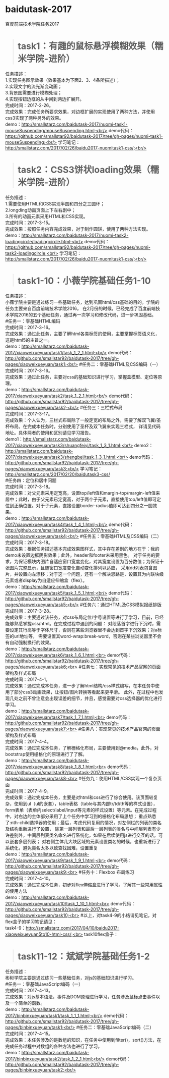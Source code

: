 # baidutask-2017
百度前端技术学院任务2017<br/>



># task1：有趣的鼠标悬浮模糊效果（糯米学院-进阶）

任务描述：<br/>
1.实现任务图示效果（效果基本为下面2、3、4条所描述）；<br/>
2.实现文字的流光渐变动画；<br/>
3.背景图需要进行模糊处理；<br/>
4.实现按钮边框的从中间到两边扩展开。<br/>
完成时间：2017-2-26。<br/>
完成效果：完成任务所要求效果，对边框扩展的实现使用了两种方法，并使用css3实现了两种另外的效果。<br/>
demo：http://smallstarz.com/baidutask-2017/nuomi-task1-mouseSuspending/mouseSuspending.html;<br/>
demo代码：https://github.com/smallstar92/baidutask-2017/tree/gh-pages/nuomi-task1-mouseSuspending;<br/>
学习笔记：http://smallstarz.com/2017/02/26/baidu2017-nuomitask1-css/;<br/>



># task2：CSS3饼状loading效果（糯米学院-进阶）

任务描述：<br/>
1.需要使用HTML和CSS实现半圆和四分之三圆环；<br/>
2.longding动画页面上下左右剧中；<br/>
3.所有的动画元素采用HTML和CSS实现。<br/>
完成时间：2017-3-15。<br/>
完成效果：按照任务内容完成效果，对于制作圆饼，使用了两种方法实现。<br/>
demo：http://smallstarz.com/baidutask-2017/nuomi-task2-loadingcircle/loadingcircle.html;<br/>
demo代码：https://github.com/smallstar92/baidutask-2017/tree/gh-pages/nuomi-task2-loadingcircle;<br/>
学习笔记：http://smallstarz.com/2017/02/26/baidu2017-nuomitask1-css/;<br/>



># task1-10：小薇学院基础任务1-10

任务描述：<br/>
小薇学院主要是通过练习一些基础任务，达到巩固html/css基础的目的。学院的任务主要来自百度前端技术学院2016，
在2月份的时候，已经完成了百度前端技术学院2016的五个基础任务，通过再一次学习和修改代码，进一步巩固基础。<br/>
#任务一：零基础HTML编码<br/>
完成时间：2017-3-16。<br/>
完成效果：通过此任务，主要了解html各类标签的使用，主要掌握标签语义化，这是html5的主旨之一。<br/>
demo：http://smallstarz.com/baidutask-2017/xiaoweixueyuan/task1/task_1_2_1.html;<br/>
demo代码：http://github.com/smallstar92/baidutask-2017/tree/gh-pages/xiaoweixueyuan/task1;<br/>
#任务二：零基础HTML及CSS编码（一）<br/>
完成时间：2017-3-16。<br/>
完成效果：通过此任务，主要对css的基础知识进行学习，掌握盒模型、定位等原理。<br/>
demo：http://smallstarz.com/baidutask-2017/xiaoweixueyuan/task2/task_1_2_1.html;<br/>
demo代码：http://github.com/smallstar92/baidutask-2017/tree/gh-pages/xiaoweixueyuan/task2;<br/>
#任务三：三栏式布局<br/>
完成时间：2017-3-17。<br/>
完成效果：个人认为，三栏式布局除了一般定宽的布局之外，需要了解双飞翼/圣杯布局。在完成本任务时，分别使用了圣杯及双飞翼来实现三栏式，
详请见代码地址。具体两者的使用和区别请见学习报告。<br/>
demo1：http://smallstarz.com/baidutask-2017/xiaoweixueyuan/task3/shuangfeiyi/task_1_3_1.html;<br/>
demo2：http://smallstarz.com/baidutask-2017/xiaoweixueyuan/task3/shengbei/task_1_3_1.html;<br/>
demo代码：http://github.com/smallstar92/baidutask-2017/tree/gh-pages/xiaoweixueyuan/task3;<br/>
学习笔记：http://smallstarz.com/2017/02/20/baidutask3-css/<br/>
#任务四：定位和居中问题<br/>
完成时间：2017-3-18。<br/>
完成效果：对父元素采用定宽高，设置top/left值和margin-top/margin-left值来居中；此时，由于父元素已定宽高，对于两个子元素，直接使用top/left值即可定位到正确位置。对于子元素，直接设置border-radius值即可达到四分之一圆效果。<br/>
demo：http://smallstarz.com/baidutask-2017/xiaoweixueyuan/task4/task_1_4_1.html;<br/>
demo代码：http://github.com/smallstar92/baidutask-2017/tree/gh-pages/xiaoweixueyuan/task4;<br/>
#任务五：零基础HTML及CSS编码（二）<br/>
完成时间：2017-3-18。<br/>
完成效果：根据任务描述基本完成效果图样式，其中存在差别的地方在于：我的demo未设置边框阴影效果；此外，header和footer未采用黑色。
对于任务的要求，为保证模块内图片自适应窗口宽度变化，对其宽度设置为百分数值；为保证十张图片完整显示，且随窗口宽度变化自动变化排列以适应，
采用dd列表包含图片，并设置向左漂移；对于这一个问题，还有一个解决思路是，设置其为内联块级元素或者display为自适应伸缩盒（flex）。<br/>
demo：http://smallstarz.com/baidutask-2017/xiaoweixueyuan/task5/task_1_5_1.html;<br/>
demo代码：http://github.com/smallstar92/baidutask-2017/tree/gh-pages/xiaoweixueyuan/task5;<br/>
#任务六：通过HTML及CSS模拟报纸排版<br/>
完成时间：2017-3-28。<br/>
完成效果：主要通过该任务，对css布局定位/字号设置等进行了学习，目前，已经能够熟悉掌握css/html。在完成过程中遇到的问题：
对段落首字进行下沉时，需要设定其行高等于字体尺寸，否则在某些浏览器里不会达到首字下沉效果；对a标签的url地址等，
需要设置其word-wrap:break-word，否则在某些浏览器里不会有自动强制换行的效果。<br>
demo：http://smallstarz.com/baidutask-2017/xiaoweixueyuan/task6/task_1_6_1.html;<br>
demo代码：http://github.com/smallstar92/baidutask-2017/tree/gh-pages/xiaoweixueyuan/task6;<br>
#任务七：实现常见的技术产品官网的页面架构及样式布局<br/>
完成时间：2017-4-1。<br/>
完成效果：通过完成本任务，进一步了解html结构/css样式编写，在本任务中使用了部分css3动画效果，让按钮/图片转换等看起来更平滑。
此外，在过程中也发现几处之前不曾注意会出现误差的细节，并且，感觉需要对css选择器的优化进行学习。<br>
demo：http://smallstarz.com/baidutask-2017/xiaoweixueyuan/task7/task_1_7_1.html;<br>
demo代码：http://github.com/smallstar92/baidutask-2017/tree/gh-pages/xiaoweixueyuan/task7;<br>
#任务八：实现常见的技术产品官网的页面架构及样式布局<br/>
完成时间：2017-4-4。<br/>
完成效果：通过完成本任务，了解栅格化布局，主要使用到@media，此外，对bootstrap使用栅格化的原理进行了了解。<br>
demo：http://smallstarz.com/baidutask-2017/xiaoweixueyuan/task8/task_1_8_1.html;<br>
demo代码：http://github.com/smallstar92/baidutask-2017/tree/gh-pages/xiaoweixueyuan/task8;<br>
#任务九：使用HTML/CSS实现一个复杂页面<br/>
完成时间：2017-4-9。<br/>
完成效果：通过完成本任务，主要是对html和css进行了综合使用。该页面较复杂，使用到ul（ul的嵌套），table表格（table与其内部tr/td/th等的样式设置），
form表单（表单内select/label/input等元素的样式设置）等元素。在完成过程中，对右边的主体部分采用了上个任务中学习到的栅格化布局思想；
重点熟悉了:nth-child选择器的使用；最后，考虑代码复用的情况，对左侧栏的列表的类名及结构重新进行了设置，
除第一层列表和最后一层列表的类名与中间层列表有少许差别外，中间层列表类名命名进行系统化，如果在后续使用js进行交互的话，可以嵌套多层列表；
对右侧主体几大块区域的元素设置类名的时候，也重新进行了系统化，避免类名太多以致查找困难，设置重复<br>
demo：http://smallstarz.com/baidutask-2017/xiaoweixueyuan/task9/task_1_9_1.html;<br>
demo代码：http://github.com/smallstar92/baidutask-2017/tree/gh-pages/xiaoweixueyuan/task9;<br>
#任务十：Flexbox 布局练习<br/>
完成时间：2017-4-10。<br/>
完成效果：通过完成本任务，初步对flex伸缩盒进行了学习。了解其一些常用属性的使用方法<br>
demo：http://smallstarz.com/baidutask-2017/xiaoweixueyuan/task10/task_1_10_1.html;<br>
demo代码：http://github.com/smallstar92/baidutask-2017/tree/gh-pages/xiaoweixueyuan/task10;<br>
#以上，对task4-9的小结请见笔记，对flex盒子的学习笔记请见：<br>
task4-9：http://smallstarz.com/2017/04/10/baidu2017-xiaoweixueyuan5to10-html-css/;<br>
task10flex盒子：<br>

># task11-12：斌斌学院基础任务1-2

任务描述：<br/>
彬彬学院主要是通过练习一些基础任务，对js的基础知识进行学习。<br/>
#任务一：零基础JavaScript编码（一）<br/>
完成时间：2017-4-13。<br/>
完成效果：对js基本语法，事件及DOM原理进行学习，任务涉及鼠标点击事件以及一个简单的函数。<br/>
demo：http://smallstarz.com/baidutask-2017/binbinxueyuan/task1/task_1_1_1.html;<br/>
demo代码：http://github.com/smallstar92/baidutask-2017/tree/gh-pages/binbinxueyuan/task1;<br/>
#任务二：零基础JavaScript编码（二）<br/>
完成时间：2017-4-15。<br/>
完成效果：本任务涉及的是数组的知识，在任务中使用到filter()，sort()方法，在完成任务过程中对数组的各种方法也进行了学习。<br/>
demo：http://smallstarz.com/baidutask-2017/binbinxueyuan/task2/task_1_2_1.html;<br/>
demo代码：http://github.com/smallstar92/baidutask-2017/tree/gh-pages/binbinxueyuan/task2;<br/>
